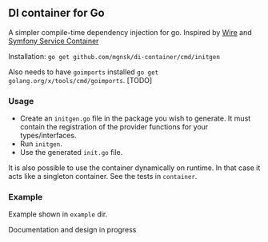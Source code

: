 ## DI container for Go

A simpler compile-time dependency injection for go. Inspired by [Wire](https://github.com/google/wire) and [Symfony Service Container](https://symfony.com/doc/current/service_container.html)

Installation: `go get github.com/mgnsk/di-container/cmd/initgen`

Also needs to have `goimports` installed `go get golang.org/x/tools/cmd/goimports`. [TODO]

### Usage
* Create an `initgen.go` file in the package you wish to generate. It must contain the registration of the provider functions for your types/interfaces.
* Run `initgen`.
* Use the generated `init.go` file.

It is also possible to use the container dynamically on runtime. In that case it acts like a singleton container. See the tests in `container`.

### Example
Example shown in `example` dir.

Documentation and design in progress
